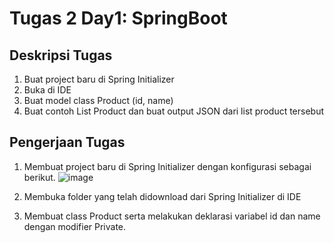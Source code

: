 # Tugas 2 Day1: SpringBoot

## Deskripsi Tugas
1. Buat project baru di Spring Initializer
2. Buka di IDE
3. Buat model class Product (id, name)
4. Buat contoh List Product dan buat output JSON dari list product tersebut

## Pengerjaan Tugas
1. Membuat project baru di Spring Initializer dengan konfigurasi sebagai berikut.
   ![image](https://github.com/lianadara/Tugas_Multipolar/assets/106791473/6cb11491-195d-4267-8c04-3049ce5bff49)

2. Membuka folder yang telah didownload dari Spring Initializer di IDE
3. Membuat class Product serta melakukan deklarasi variabel id dan name dengan modifier Private.
